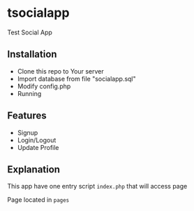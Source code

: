 # tsocialapp
Test Social App

## Installation
- Clone this repo to Your server
- Import database from file "socialapp.sql"
- Modify config.php
- Running

## Features
- Signup
- Login/Logout
- Update Profile

## Explanation
This app have one entry script `index.php` that will access page

Page located in `pages`





